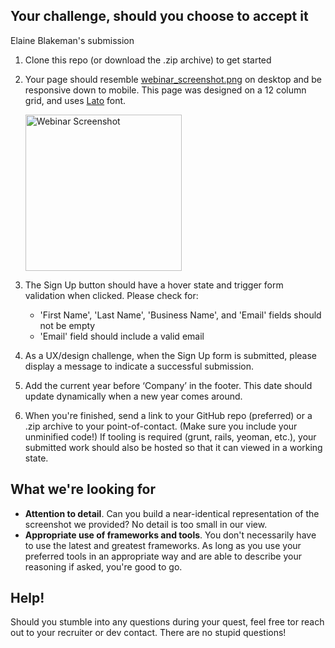 ## Your challenge, should you choose to accept it

Elaine Blakeman's submission

1. Clone this repo (or download the .zip archive) to get started
2. Your page should resemble [webinar_screenshot.png](webinar_screenshot.png) on desktop and be responsive down to mobile. This page was designed on a 12 column grid, and uses [Lato](https://fonts.google.com/specimen/Lato) font.

    <img src="webinar_screenshot.png" alt="Webinar Screenshot" width="250"/>
    
3. The Sign Up button should have a hover state and trigger form validation when clicked. Please check for:
    - 'First Name', 'Last Name', 'Business Name', and 'Email' fields should not be empty
    - 'Email' field should include a valid email
4. As a UX/design challenge, when the Sign Up form is submitted, please display a message to indicate a successful submission. 
5. Add the current year before ‘Company’ in the footer. This date should update dynamically when a new year comes around.
6. When you're finished, send a link to your GitHub repo (preferred) or a .zip archive to your point-of-contact. (Make sure you include your unminified code!) If tooling is required (grunt, rails, yeoman, etc.), your submitted work should also be hosted so that it can viewed in a working state.

## What we're looking for

- **Attention to detail**. Can you build a near-identical representation of the screenshot we provided? No detail is too small in our view.
- **Appropriate use of frameworks and tools**. You don't necessarily have to use the latest and greatest frameworks. As long as you use your preferred tools in an appropriate way and are able to describe your reasoning if asked, you're good to go.

## Help!
Should you stumble into any questions during your quest, feel free tor reach out to your recruiter or dev contact. There are no stupid questions!
